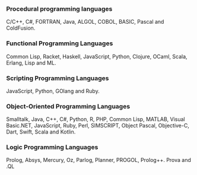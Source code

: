 ### Procedural programming languages
C/C++, C#, FORTRAN, Java, ALGOL, COBOL, BASIC, Pascal and ColdFusion.

### Functional Programming Languages
Common Lisp, Racket, Haskell, JavaScript, Python, Clojure, OCaml, Scala, Erlang, Lisp and ML.

### Scripting Programming Languages
JavaScript, Python, GOlang and Ruby.

### Object-Oriented Programming Languages
Smalltalk, Java, C++, C#, Python, R, PHP, Common Lisp, MATLAB, Visual Basic.NET, JavaScript, Ruby, Perl, SIMSCRIPT, Object Pascal, Objective-C, Dart, Swift, Scala and Kotlin.

### Logic Programming Languages
Prolog, Absys, Mercury, Oz, Parlog, Planner, PROGOL, Prolog++. Prova and .QL
